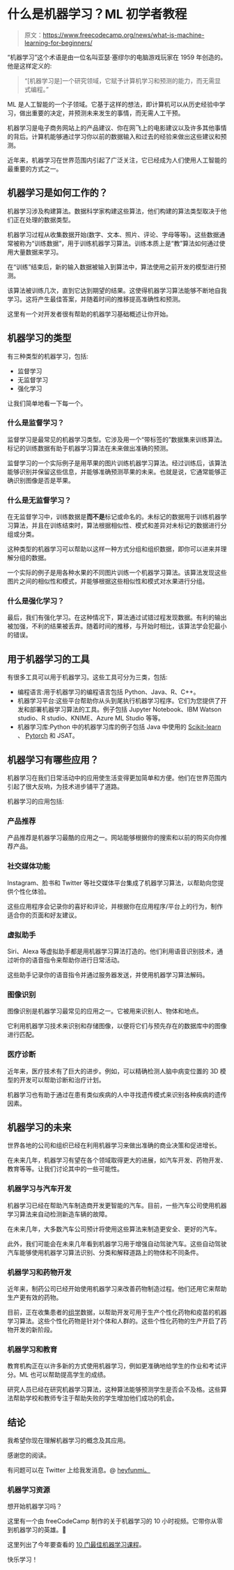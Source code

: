 # 什么是机器学习？ML 初学者教程

> 原文：<https://www.freecodecamp.org/news/what-is-machine-learning-for-beginners/>

“机器学习”这个术语是由一位名叫亚瑟·塞缪尔的电脑游戏玩家在 1959 年创造的。他是这样定义的:

> “[机器学习是]一个研究领域，它赋予计算机学习和预测的能力，而无需显式编程。”

ML 是人工智能的一个子领域。它基于这样的想法，即计算机可以从历史经验中学习，做出重要的决定，并预测未来发生的事情，而无需人工干预。

机器学习是电子商务网站上的产品建议、你在网飞上的电影建议以及许多其他事情的背后。计算机能够通过学习你以前的数据输入和过去的经验来做出这些建议和预测。

近年来，机器学习在世界范围内引起了广泛关注，它已经成为人们使用人工智能的最重要的方式之一。

## 机器学习是如何工作的？

机器学习涉及构建算法。数据科学家构建这些算法，他们构建的算法类型取决于他们正在处理的数据类型。

机器学习过程从收集数据开始(数字、文本、照片、评论、字母等等)。这些数据通常被称为“训练数据”，用于训练机器学习算法。训练本质上是“教”算法如何通过使用大量数据来学习。

在“训练”结束后，新的输入数据被输入到算法中，算法使用之前开发的模型进行预测。

该算法被训练几次，直到它达到期望的结果。这使得机器学习算法能够不断地自我学习。这将产生最佳答案，并随着时间的推移提高准确性和预测。

这里有一个对开发者很有帮助的机器学习基础概述让你开始。

## 机器学习的类型

有三种类型的机器学习，包括:

*   监督学习
*   无监督学习
*   强化学习

让我们简单地看一下每一个。

### 什么是监督学习？

监督学习是最常见的机器学习类型。它涉及用一个“带标签的”数据集来训练算法。标记的训练数据有助于机器学习算法在未来做出准确的预测。

监督学习的一个实际例子是用苹果的图片训练机器学习算法。经过训练后，该算法能够识别并保留这些信息，并能够准确预测苹果的未来。也就是说，它通常能够正确识别图像是否是苹果。

### 什么是无监督学习？

在无监督学习中，训练数据是**而不是**标记或命名的。未标记的数据用于训练机器学习算法，并且在训练结束时，算法根据相似性、模式和差异对未标记的数据进行分组或分类。

这种类型的机器学习可以帮助以这样一种方式分组和组织数据，即你可以进来并理解分组的数据。

一个实际的例子是用各种水果的不同图片训练一个机器学习算法。该算法发现这些图片之间的相似性和模式，并能够根据这些相似性和模式对水果进行分组。

### 什么是强化学习？

最后，我们有强化学习。在这种情况下，算法通过试错过程发现数据。有利的输出被加强，不利的结果被丢弃。随着时间的推移，与开始时相比，该算法学会犯最小的错误。

## 用于机器学习的工具

有很多工具可以用于机器学习。这些工具可分为三类，包括:

*   编程语言:用于机器学习的编程语言包括 Python、Java、R、C++。
*   机器学习平台:这些平台帮助你从头到尾执行机器学习程序。它们为您提供了开发和部署机器学习算法的工具。例子包括 Jupyter Notebook、IBM Watson studio、R studio、KNIME、Azure ML Studio 等等。
*   机器学习库:Python 中的机器学习库的例子包括 Java 中使用的 [Scikit-learn](https://www.freecodecamp.org/news/learn-scikit-learn/) 、 [Pytorch](https://www.freecodecamp.org/news/pytorch-full-course/) 和 JSAT。

## 机器学习有哪些应用？

机器学习在我们日常活动中的应用使生活变得更加简单和方便。他们在世界范围内引起了很大反响，为技术进步铺平了道路。

机器学习的应用包括:

### 产品推荐

产品推荐是机器学习最酷的应用之一。网站能够根据你的搜索和以前的购买向你推荐产品。

### 社交媒体功能

Instagram、脸书和 Twitter 等社交媒体平台集成了机器学习算法，以帮助向您提供个性化体验。

这些应用程序会记录你的喜好和评论，并根据你在应用程序/平台上的行为，制作适合你的页面和好友建议。

### 虚拟助手

Siri、Alexa 等虚拟助手都是用机器学习算法打造的。他们利用语音识别技术，通过听你的语音指令来帮助你进行日常活动。

这些助手记录你的语音指令并通过服务器发送，并使用机器学习算法解码。

### 图像识别

图像识别是机器学习最常见的应用之一。它被用来识别人、物体和地点。

它利用机器学习技术来识别和存储图像，以便将它们与预先存在的数据库中的图像进行匹配。

### 医疗诊断

近年来，医疗技术有了巨大的进步。例如，可以精确检测人脑中病变位置的 3D 模型的开发可以帮助诊断和治疗计划。

机器学习也有助于通过在患有类似疾病的人中寻找遗传模式来识别各种疾病的遗传因素。

## 机器学习的未来

世界各地的公司和组织已经在利用机器学习来做出准确的商业决策和促进增长。

在未来几年，机器学习有望在各个领域取得更大的进展，如汽车开发、药物开发、教育等等。让我们讨论其中的一些可能性。

### 机器学习与汽车开发

机器学习已经在帮助汽车制造商开发更智能的汽车。目前，一些汽车公司使用机器学习算法来自动检测新造车辆的故障。

在未来几年，大多数汽车公司预计将使用这些算法来制造更安全、更好的汽车。

此外，我们可能会在未来几年看到机器学习用于增强自动驾驶汽车。这些自动驾驶汽车能够使用机器学习算法识别、分类和解释道路上的物体和不同条件。

### 机器学习和药物开发

近年来，制药公司已经开始使用机器学习来改善药物制造过程。他们还用它来帮助生产更有效的药物。

目前，正在收集患者的[组学](https://rd-connect.eu/what-we-do/omics/)数据，以帮助开发可用于生产个性化药物和疫苗的机器学习算法。这些个性化药物是针对个体和人群的。这些个性化药物的生产开启了药物开发的新阶段。

### 机器学习和教育

教育机构正在以许多新的方式使用机器学习，例如更准确地给学生的作业和考试评分。ML 也可以帮助提高学生的成绩。

研究人员已经在研究机器学习算法，这种算法能够预测学生是否会不及格。这些算法帮助学校和教师专注于帮助失败的学生增加他们成功的机会。

## 结论

我希望你现在理解机器学习的概念及其应用。

感谢您的阅读。

有问题可以在 Twitter 上给我发消息。@ [heyfunmi。](https://twitter.com/HeyFunmi)

### 机器学习资源

想开始机器学习吗？

这里有一个由 freeCodeCamp 制作的关于机器学习的 10 小时视频。它带你从零到机器学习的英雄。🥳

这里列出了今年要查看的 [10 门最佳机器学习课程](https://www.freecodecamp.org/news/best-machine-learning-courses/)。

快乐学习！